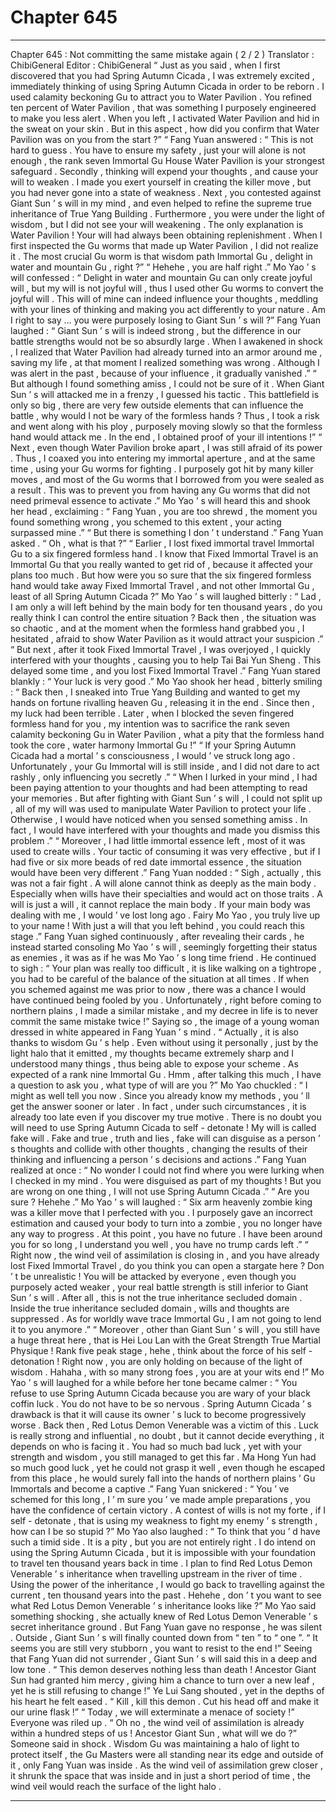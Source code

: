 
# Chapter 645


---

Chapter 645 : Not committing the same mistake again ( 2 / 2 )
Translator :
ChibiGeneral
Editor :
ChibiGeneral
“ Just as you said , when I first discovered that you had Spring Autumn Cicada , I was extremely excited , immediately thinking of using Spring Autumn Cicada in order to be reborn . I used calamity beckoning Gu to attract you to Water Pavilion . You refined ten percent of Water Pavilion , that was something I purposely engineered to make you less alert . When you left , I activated Water Pavilion and hid in the sweat on your skin . But in this aspect , how did you confirm that Water Pavilion was on you from the start ?”
“ Fang Yuan answered : “ This is not hard to guess . You have to ensure my safety , just your will alone is not enough , the rank seven Immortal Gu House Water Pavilion is your strongest safeguard . Secondly , thinking will expend your thoughts , and cause your will to weaken . I made you exert yourself in creating the killer move , but you had never gone into a state of weakness . Next , you contested against Giant Sun ’ s will in my mind , and even helped to refine the supreme true inheritance of True Yang Building . Furthermore , you were under the light of wisdom , but I did not see your will weakening . The only explanation is Water Pavilion ! Your will had always been obtaining replenishment . When I first inspected the Gu worms that made up Water Pavilion , I did not realize it . The most crucial Gu worm is that wisdom path Immortal Gu , delight in water and mountain Gu , right ?”
“ Hehehe , you are half right .” Mo Yao ’ s will confessed : “ Delight in water and mountain Gu can only create joyful will , but my will is not joyful will , thus I used other Gu worms to convert the joyful will . This will of mine can indeed influence your thoughts , meddling with your lines of thinking and making you act differently to your nature . Am I right to say … you were purposely losing to Giant Sun ’ s will ?”
Fang Yuan laughed : “ Giant Sun ’ s will is indeed strong , but the difference in our battle strengths would not be so absurdly large . When I awakened in shock , I realized that Water Pavilion had already turned into an armor around me , saving my life , at that moment I realized something was wrong . Although I was alert in the past , because of your influence , it gradually vanished .”
“ But although I found something amiss , I could not be sure of it . When Giant Sun ’ s will attacked me in a frenzy , I guessed his tactic . This battlefield is only so big , there are very few outside elements that can influence the battle , why would I not be wary of the formless hands ? Thus , I took a risk and went along with his ploy , purposely moving slowly so that the formless hand would attack me . In the end , I obtained proof of your ill intentions !”
“ Next , even though Water Pavilion broke apart , I was still afraid of its power . Thus , I coaxed you into entering my immortal aperture , and at the same time , using your Gu worms for fighting . I purposely got hit by many killer moves , and most of the Gu worms that I borrowed from you were sealed as a result . This was to prevent you from having any Gu worms that did not need primeval essence to activate .”
Mo Yao ’ s will heard this and shook her head , exclaiming : “ Fang Yuan , you are too shrewd , the moment you found something wrong , you schemed to this extent , your acting surpassed mine .”
“ But there is something I don ’ t understand .” Fang Yuan asked .
“ Oh , what is that ?”
“ Earlier , I lost fixed immortal travel Immortal Gu to a six fingered formless hand . I know that Fixed Immortal Travel is an Immortal Gu that you really wanted to get rid of , because it affected your plans too much . But how were you so sure that the six fingered formless hand would take away Fixed Immortal Travel , and not other Immortal Gu , least of all Spring Autumn Cicada ?”
Mo Yao ’ s will laughed bitterly : “ Lad , I am only a will left behind by the main body for ten thousand years , do you really think I can control the entire situation ? Back then , the situation was so chaotic , and at the moment when the formless hand grabbed you , I hesitated , afraid to show Water Pavilion as it would attract your suspicion .”
“ But next , after it took Fixed Immortal Travel , I was overjoyed , I quickly interfered with your thoughts , causing you to help Tai Bai Yun Sheng . This delayed some time , and you lost Fixed Immortal Travel .”
Fang Yuan stared blankly : “ Your luck is very good .”
Mo Yao shook her head , bitterly smiling : “ Back then , I sneaked into True Yang Building and wanted to get my hands on fortune rivalling heaven Gu , releasing it in the end . Since then , my luck had been terrible . Later , when I blocked the seven fingered formless hand for you , my intention was to sacrifice the rank seven calamity beckoning Gu in Water Pavilion , what a pity that the formless hand took the core , water harmony Immortal Gu !”
“ If your Spring Autumn Cicada had a mortal ’ s consciousness , I would ’ ve struck long ago . Unfortunately , your Gu Immortal will is still inside , and I did not dare to act rashly , only influencing you secretly .”
“ When I lurked in your mind , I had been paying attention to your thoughts and had been attempting to read your memories . But after fighting with Giant Sun ’ s will , I could not split up , all of my will was used to manipulate Water Pavilion to protect your life . Otherwise , I would have noticed when you sensed something amiss . In fact , I would have interfered with your thoughts and made you dismiss this problem .”
“ Moreover , I had little immortal essence left , most of it was used to create wills . Your tactic of consuming it was very effective , but if I had five or six more beads of red date immortal essence , the situation would have been very different .”
Fang Yuan nodded : “ Sigh , actually , this was not a fair fight . A will alone cannot think as deeply as the main body . Especially when wills have their specialties and would act on those traits . A will is just a will , it cannot replace the main body . If your main body was dealing with me , I would ’ ve lost long ago . Fairy Mo Yao , you truly live up to your name ! With just a will that you left behind , you could reach this stage .”
Fang Yuan sighed continuously , after revealing their cards , he instead started consoling Mo Yao ’ s will , seemingly forgetting their status as enemies , it was as if he was Mo Yao ’ s long time friend .
He continued to sigh : “ Your plan was really too difficult , it is like walking on a tightrope , you had to be careful of the balance of the situation at all times . If when you schemed against me was prior to now , there was a chance I would have continued being fooled by you . Unfortunately , right before coming to northern plains , I made a similar mistake , and my decree in life is to never commit the same mistake twice !”
Saying so , the image of a young woman dressed in white appeared in Fang Yuan ’ s mind .
“ Actually , it is also thanks to wisdom Gu ’ s help . Even without using it personally , just by the light halo that it emitted , my thoughts became extremely sharp and I understood many things , thus being able to expose your scheme . As expected of a rank nine Immortal Gu . Hmm , after talking this much , I have a question to ask you , what type of will are you ?”
Mo Yao chuckled : “ I might as well tell you now . Since you already know my methods , you ’ ll get the answer sooner or later . In fact , under such circumstances , it is already too late even if you discover my true motive . There is no doubt you will need to use Spring Autumn Cicada to self - detonate ! My will is called fake will . Fake and true , truth and lies , fake will can disguise as a person ’ s thoughts and collide with other thoughts , changing the results of their thinking and influencing a person ’ s decisions and actions .”
Fang Yuan realized at once : “ No wonder I could not find where you were lurking when I checked in my mind . You were disguised as part of my thoughts ! But you are wrong on one thing , I will not use Spring Autumn Cicada .”
“ Are you sure ? Hehehe .” Mo Yao ’ s will laughed : “ Six arm heavenly zombie king was a killer move that I perfected with you . I purposely gave an incorrect estimation and caused your body to turn into a zombie , you no longer have any way to progress . At this point , you have no future . I have been around you for so long , I understand you well , you have no trump cards left .”
“ Right now , the wind veil of assimilation is closing in , and you have already lost Fixed Immortal Travel , do you think you can open a stargate here ? Don ’ t be unrealistic ! You will be attacked by everyone , even though you purposely acted weaker , your real battle strength is still inferior to Giant Sun ’ s will . After all , this is not the true inheritance secluded domain . Inside the true inheritance secluded domain , wills and thoughts are suppressed . As for worldly wave trace Immortal Gu , I am not going to lend it to you anymore .”
“ Moreover , other than Giant Sun ’ s will , you still have a huge threat here , that is Hei Lou Lan with the Great Strength True Martial Physique ! Rank five peak stage , hehe , think about the force of his self - detonation ! Right now , you are only holding on because of the light of wisdom . Hahaha , with so many strong foes , you are at your wits end !”
Mo Yao ’ s will laughed for a while before her tone became calmer : “ You refuse to use Spring Autumn Cicada because you are wary of your black coffin luck . You do not have to be so nervous . Spring Autumn Cicada ’ s drawback is that it will cause its owner ’ s luck to become progressively worse . Back then , Red Lotus Demon Venerable was a victim of this . Luck is really strong and influential , no doubt , but it cannot decide everything , it depends on who is facing it . You had so much bad luck , yet with your strength and wisdom , you still managed to get this far . Ma Hong Yun had so much good luck , yet he could not grasp it well , even though he escaped from this place , he would surely fall into the hands of northern plains ’ Gu Immortals and become a captive .”
Fang Yuan snickered : “ You ’ ve schemed for this long , I ’ m sure you ’ ve made ample preparations , you have the confidence of certain victory . A contest of wills is not my forte , if I self - detonate , that is using my weakness to fight my enemy ’ s strength , how can I be so stupid ?”
Mo Yao also laughed : “ To think that you ’ d have such a timid side . It is a pity , but you are not entirely right . I do intend on using the Spring Autumn Cicada , but it is impossible with your foundation to travel ten thousand years back in time . I plan to find Red Lotus Demon Venerable ’ s inheritance when travelling upstream in the river of time . Using the power of the inheritance , I would go back to travelling against the current , ten thousand years into the past . Hehehe , don ’ t you want to see what Red Lotus Demon Venerable ’ s inheritance looks like ?”
Mo Yao said something shocking , she actually knew of Red Lotus Demon Venerable ’ s secret inheritance ground .
But Fang Yuan gave no response , he was silent .
Outside , Giant Sun ’ s will finally counted down from “ ten ” to “ one ”.
“ It seems you are still very stubborn , you want to resist to the end !” Seeing that Fang Yuan did not surrender , Giant Sun ’ s will said this in a deep and low tone .
“ This demon deserves nothing less than death ! Ancestor Giant Sun had granted him mercy , giving him a chance to turn over a new leaf , yet he is still refusing to change !” Ye Lui Sang shouted , yet in the depths of his heart he felt eased .
“ Kill , kill this demon . Cut his head off and make it our urine flask !”
“ Today , we will exterminate a menace of society !” Everyone was riled up .
“ Oh no , the wind veil of assimilation is already within a hundred steps of us ! Ancestor Giant Sun , what will we do ?” Someone said in shock .
Wisdom Gu was maintaining a halo of light to protect itself , the Gu Masters were all standing near its edge and outside of it , only Fang Yuan was inside . As the wind veil of assimilation grew closer , it shrunk the space that was inside and in just a short period of time , the wind veil would reach the surface of the light halo .

---

